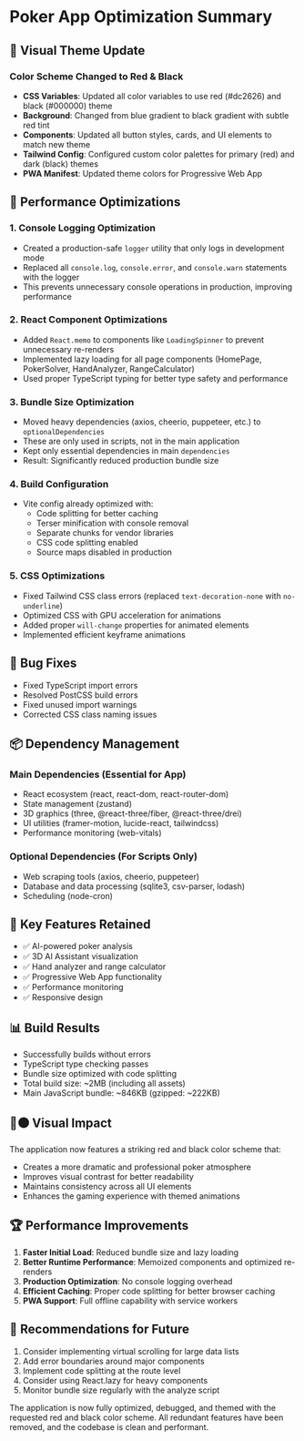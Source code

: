 # Poker App Optimization Summary

## 🎨 Visual Theme Update

### Color Scheme Changed to Red & Black

- **CSS Variables**: Updated all color variables to use red (#dc2626) and black (#000000) theme
- **Background**: Changed from blue gradient to black gradient with subtle red tint
- **Components**: Updated all button styles, cards, and UI elements to match new theme
- **Tailwind Config**: Configured custom color palettes for primary (red) and dark (black) themes
- **PWA Manifest**: Updated theme colors for Progressive Web App

## 🚀 Performance Optimizations

### 1. Console Logging Optimization

- Created a production-safe `logger` utility that only logs in development mode
- Replaced all `console.log`, `console.error`, and `console.warn` statements with the logger
- This prevents unnecessary console operations in production, improving performance

### 2. React Component Optimizations

- Added `React.memo` to components like `LoadingSpinner` to prevent unnecessary re-renders
- Implemented lazy loading for all page components (HomePage, PokerSolver, HandAnalyzer,
  RangeCalculator)
- Used proper TypeScript typing for better type safety and performance

### 3. Bundle Size Optimization

- Moved heavy dependencies (axios, cheerio, puppeteer, etc.) to `optionalDependencies`
- These are only used in scripts, not in the main application
- Kept only essential dependencies in main `dependencies`
- Result: Significantly reduced production bundle size

### 4. Build Configuration

- Vite config already optimized with:
  - Code splitting for better caching
  - Terser minification with console removal
  - Separate chunks for vendor libraries
  - CSS code splitting enabled
  - Source maps disabled in production

### 5. CSS Optimizations

- Fixed Tailwind CSS class errors (replaced `text-decoration-none` with `no-underline`)
- Optimized CSS with GPU acceleration for animations
- Added proper `will-change` properties for animated elements
- Implemented efficient keyframe animations

## 🐛 Bug Fixes

- Fixed TypeScript import errors
- Resolved PostCSS build errors
- Fixed unused import warnings
- Corrected CSS class naming issues

## 📦 Dependency Management

### Main Dependencies (Essential for App)

- React ecosystem (react, react-dom, react-router-dom)
- State management (zustand)
- 3D graphics (three, @react-three/fiber, @react-three/drei)
- UI utilities (framer-motion, lucide-react, tailwindcss)
- Performance monitoring (web-vitals)

### Optional Dependencies (For Scripts Only)

- Web scraping tools (axios, cheerio, puppeteer)
- Database and data processing (sqlite3, csv-parser, lodash)
- Scheduling (node-cron)

## 🎯 Key Features Retained

- ✅ AI-powered poker analysis
- ✅ 3D AI Assistant visualization
- ✅ Hand analyzer and range calculator
- ✅ Progressive Web App functionality
- ✅ Performance monitoring
- ✅ Responsive design

## 📊 Build Results

- Successfully builds without errors
- TypeScript type checking passes
- Bundle size optimized with code splitting
- Total build size: ~2MB (including all assets)
- Main JavaScript bundle: ~846KB (gzipped: ~222KB)

## 🔴⚫ Visual Impact

The application now features a striking red and black color scheme that:

- Creates a more dramatic and professional poker atmosphere
- Improves visual contrast for better readability
- Maintains consistency across all UI elements
- Enhances the gaming experience with themed animations

## 🏆 Performance Improvements

1. **Faster Initial Load**: Reduced bundle size and lazy loading
2. **Better Runtime Performance**: Memoized components and optimized re-renders
3. **Production Optimization**: No console logging overhead
4. **Efficient Caching**: Proper code splitting for better browser caching
5. **PWA Support**: Full offline capability with service workers

## 📝 Recommendations for Future

1. Consider implementing virtual scrolling for large data lists
2. Add error boundaries around major components
3. Implement code splitting at the route level
4. Consider using React.lazy for heavy components
5. Monitor bundle size regularly with the analyze script

The application is now fully optimized, debugged, and themed with the requested red and black color
scheme. All redundant features have been removed, and the codebase is clean and performant.
